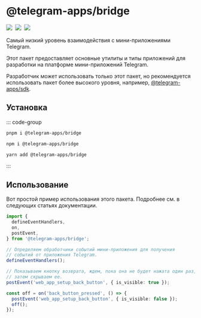 # @telegram-apps/bridge

<p style="display: flex; gap: 8px; min-height: 20px">
  <a href="https://npmjs.com/package/@telegram-apps/bridge">
    <img src="https://img.shields.io/npm/v/@telegram-apps/bridge?logo=npm"/>
  </a>
  <img src="https://img.shields.io/bundlephobia/minzip/@telegram-apps/bridge"/>
  <a href="https://github.com/Telegram-Mini-Apps/telegram-apps/tree/master/packages/bridge">
    <img src="https://img.shields.io/badge/source-black?logo=github"/>
  </a>
</p>

Самый низкий уровень взаимодействия с мини-приложениями Telegram.

Этот пакет предоставляет основные утилиты и типы приложений для разработки на платформе мини-приложений Telegram.

Разработчик может использовать только этот пакет, но рекомендуется использовать пакет более высокого уровня,
например, [@telegram-apps/sdk](telegram-apps-sdk/2-x).

## Установка

::: code-group

```bash [pnpm]
pnpm i @telegram-apps/bridge
```

```bash [npm]
npm i @telegram-apps/bridge
```

```bash [yarn]
yarn add @telegram-apps/bridge
```

:::

## Использование

Вот простой пример использования этого пакета. Подробнее см. в следующих статьях документации.

```ts
import {
  defineEventHandlers,
  on,
  postEvent,
} from '@telegram-apps/bridge';

// Определяем обработчики событий мини-приложения для получения 
// событий от приложения Telegram.
defineEventHandlers();

// Показываем кнопку возврата, ждем, пока она не будет нажата один раз,
// затем скрываем ее.
postEvent('web_app_setup_back_button', { is_visible: true });

const off = on('back_button_pressed', () => {
  postEvent('web_app_setup_back_button', { is_visible: false });
  off();
});
```
